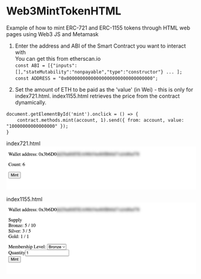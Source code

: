 # Web3MintTokenHTML

Example of how to mint ERC-721 and ERC-1155 tokens through HTML web pages using Web3 JS and Metamask

1. Enter the address and ABI of the Smart Contract you want to interact with  
   You can get this from etherscan.io  
   `const ABI = [{"inputs":[],"stateMutability":"nonpayable","type":"constructor"} ... ];`  
   `const ADDRESS = "0x00000000000000000000000000000000";`

2. Set the amount of ETH to be paid as the 'value' (in Wei) - this is only for index721.html. index1155.html retrieves the price from the contract dynamically.

```
document.getElementById('mint').onclick = () => {
    contract.methods.mint(account, 1).send({ from: account, value: "10000000000000000" });
}
```

index721.html  
![](screenshots/721.jpg?raw=true)

index1155.html  
![](screenshots/1155.jpg?raw=true)
